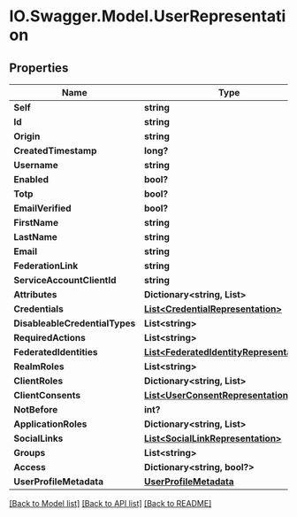 # IO.Swagger.Model.UserRepresentation
## Properties

Name | Type | Description | Notes
------------ | ------------- | ------------- | -------------
**Self** | **string** |  | [optional] 
**Id** | **string** |  | [optional] 
**Origin** | **string** |  | [optional] 
**CreatedTimestamp** | **long?** |  | [optional] 
**Username** | **string** |  | [optional] 
**Enabled** | **bool?** |  | [optional] 
**Totp** | **bool?** |  | [optional] 
**EmailVerified** | **bool?** |  | [optional] 
**FirstName** | **string** |  | [optional] 
**LastName** | **string** |  | [optional] 
**Email** | **string** |  | [optional] 
**FederationLink** | **string** |  | [optional] 
**ServiceAccountClientId** | **string** |  | [optional] 
**Attributes** | **Dictionary&lt;string, List&gt;** |  | [optional] 
**Credentials** | [**List&lt;CredentialRepresentation&gt;**](CredentialRepresentation.md) |  | [optional] 
**DisableableCredentialTypes** | **List&lt;string&gt;** |  | [optional] 
**RequiredActions** | **List&lt;string&gt;** |  | [optional] 
**FederatedIdentities** | [**List&lt;FederatedIdentityRepresentation&gt;**](FederatedIdentityRepresentation.md) |  | [optional] 
**RealmRoles** | **List&lt;string&gt;** |  | [optional] 
**ClientRoles** | **Dictionary&lt;string, List&gt;** |  | [optional] 
**ClientConsents** | [**List&lt;UserConsentRepresentation&gt;**](UserConsentRepresentation.md) |  | [optional] 
**NotBefore** | **int?** |  | [optional] 
**ApplicationRoles** | **Dictionary&lt;string, List&gt;** |  | [optional] 
**SocialLinks** | [**List&lt;SocialLinkRepresentation&gt;**](SocialLinkRepresentation.md) |  | [optional] 
**Groups** | **List&lt;string&gt;** |  | [optional] 
**Access** | **Dictionary&lt;string, bool?&gt;** |  | [optional] 
**UserProfileMetadata** | [**UserProfileMetadata**](UserProfileMetadata.md) |  | [optional] 

[[Back to Model list]](../README.md#documentation-for-models) [[Back to API list]](../README.md#documentation-for-api-endpoints) [[Back to README]](../README.md)

